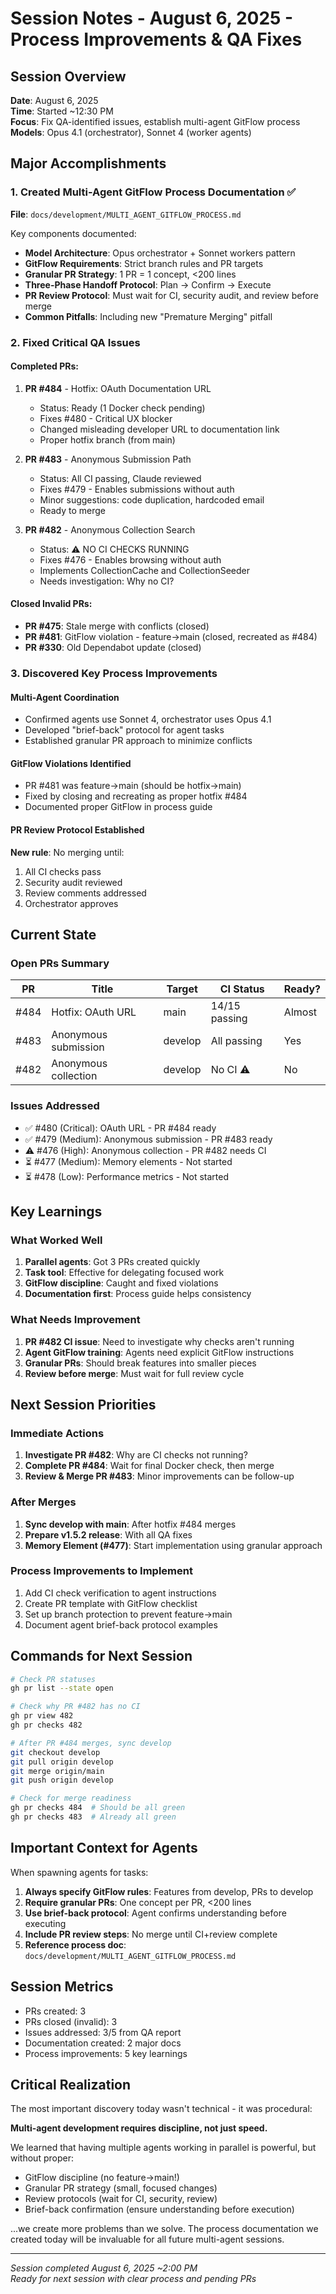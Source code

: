 # Session Notes - August 6, 2025 - Process Improvements & QA Fixes

## Session Overview
**Date**: August 6, 2025  
**Time**: Started ~12:30 PM  
**Focus**: Fix QA-identified issues, establish multi-agent GitFlow process  
**Models**: Opus 4.1 (orchestrator), Sonnet 4 (worker agents)

## Major Accomplishments

### 1. Created Multi-Agent GitFlow Process Documentation ✅
**File**: `docs/development/MULTI_AGENT_GITFLOW_PROCESS.md`

Key components documented:
- **Model Architecture**: Opus orchestrator + Sonnet workers pattern
- **GitFlow Requirements**: Strict branch rules and PR targets
- **Granular PR Strategy**: 1 PR = 1 concept, <200 lines
- **Three-Phase Handoff Protocol**: Plan → Confirm → Execute
- **PR Review Protocol**: Must wait for CI, security audit, and review before merge
- **Common Pitfalls**: Including new "Premature Merging" pitfall

### 2. Fixed Critical QA Issues

#### Completed PRs:
1. **PR #484** - Hotfix: OAuth Documentation URL
   - Status: Ready (1 Docker check pending)
   - Fixes #480 - Critical UX blocker
   - Changed misleading developer URL to documentation link
   - Proper hotfix branch (from main)

2. **PR #483** - Anonymous Submission Path  
   - Status: All CI passing, Claude reviewed
   - Fixes #479 - Enables submissions without auth
   - Minor suggestions: code duplication, hardcoded email
   - Ready to merge

3. **PR #482** - Anonymous Collection Search
   - Status: ⚠️ NO CI CHECKS RUNNING
   - Fixes #476 - Enables browsing without auth
   - Implements CollectionCache and CollectionSeeder
   - Needs investigation: Why no CI?

#### Closed Invalid PRs:
- **PR #475**: Stale merge with conflicts (closed)
- **PR #481**: GitFlow violation - feature→main (closed, recreated as #484)
- **PR #330**: Old Dependabot update (closed)

### 3. Discovered Key Process Improvements

#### Multi-Agent Coordination
- Confirmed agents use Sonnet 4, orchestrator uses Opus 4.1
- Developed "brief-back" protocol for agent tasks
- Established granular PR approach to minimize conflicts

#### GitFlow Violations Identified
- PR #481 was feature→main (should be hotfix→main)
- Fixed by closing and recreating as proper hotfix #484
- Documented proper GitFlow in process guide

#### PR Review Protocol Established
**New rule**: No merging until:
1. All CI checks pass
2. Security audit reviewed
3. Review comments addressed
4. Orchestrator approves

## Current State

### Open PRs Summary
| PR | Title | Target | CI Status | Ready? |
|----|-------|--------|-----------|--------|
| #484 | Hotfix: OAuth URL | main | 14/15 passing | Almost |
| #483 | Anonymous submission | develop | All passing | Yes |
| #482 | Anonymous collection | develop | No CI ⚠️ | No |

### Issues Addressed
- ✅ #480 (Critical): OAuth URL - PR #484 ready
- ✅ #479 (Medium): Anonymous submission - PR #483 ready
- ⚠️ #476 (High): Anonymous collection - PR #482 needs CI
- ⏳ #477 (Medium): Memory elements - Not started
- ⏳ #478 (Low): Performance metrics - Not started

## Key Learnings

### What Worked Well
1. **Parallel agents**: Got 3 PRs created quickly
2. **Task tool**: Effective for delegating focused work
3. **GitFlow discipline**: Caught and fixed violations
4. **Documentation first**: Process guide helps consistency

### What Needs Improvement
1. **PR #482 CI issue**: Need to investigate why checks aren't running
2. **Agent GitFlow training**: Agents need explicit GitFlow instructions
3. **Granular PRs**: Should break features into smaller pieces
4. **Review before merge**: Must wait for full review cycle

## Next Session Priorities

### Immediate Actions
1. **Investigate PR #482**: Why are CI checks not running?
2. **Complete PR #484**: Wait for final Docker check, then merge
3. **Review & Merge PR #483**: Minor improvements can be follow-up

### After Merges
1. **Sync develop with main**: After hotfix #484 merges
2. **Prepare v1.5.2 release**: With all QA fixes
3. **Memory Element (#477)**: Start implementation using granular approach

### Process Improvements to Implement
1. Add CI check verification to agent instructions
2. Create PR template with GitFlow checklist
3. Set up branch protection to prevent feature→main
4. Document agent brief-back protocol examples

## Commands for Next Session

```bash
# Check PR statuses
gh pr list --state open

# Check why PR #482 has no CI
gh pr view 482
gh pr checks 482

# After PR #484 merges, sync develop
git checkout develop
git pull origin develop
git merge origin/main
git push origin develop

# Check for merge readiness
gh pr checks 484  # Should be all green
gh pr checks 483  # Already all green
```

## Important Context for Agents

When spawning agents for tasks:
1. **Always specify GitFlow rules**: Features from develop, PRs to develop
2. **Require granular PRs**: One concept per PR, <200 lines
3. **Use brief-back protocol**: Agent confirms understanding before executing
4. **Include PR review steps**: No merge until CI+review complete
5. **Reference process doc**: `docs/development/MULTI_AGENT_GITFLOW_PROCESS.md`

## Session Metrics
- PRs created: 3
- PRs closed (invalid): 3  
- Issues addressed: 3/5 from QA report
- Documentation created: 2 major docs
- Process improvements: 5 key learnings

## Critical Realization

The most important discovery today wasn't technical - it was procedural:

**Multi-agent development requires discipline, not just speed.**

We learned that having multiple agents working in parallel is powerful, but without proper:
- GitFlow discipline (no feature→main!)
- Granular PR strategy (small, focused changes)
- Review protocols (wait for CI, security, review)
- Brief-back confirmation (ensure understanding before execution)

...we create more problems than we solve. The process documentation we created today will be invaluable for all future multi-agent sessions.

---

*Session completed August 6, 2025 ~2:00 PM*  
*Ready for next session with clear process and pending PRs*